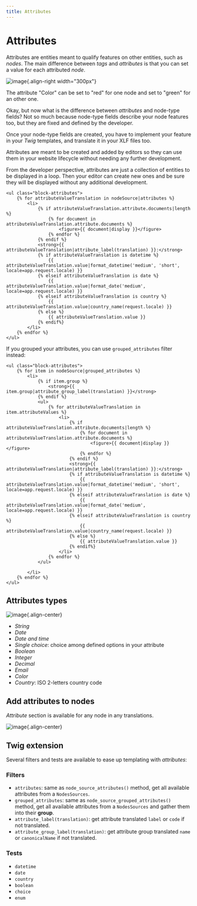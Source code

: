 ```yaml
---
title: Attributes
---
```


# Attributes

Attributes are entities meant to qualify features on other entities, such as *nodes*.
The main difference between *tags* and *attributes* is that you can set a value for each attributed *node*.

![image](./img/manage_attributes.webp){.align-right width="300px"}

The attribute "Color" can be set to "red" for one node and set to "green" for an other one.

Okay, but now what is the difference between *attributes* and node-type fields?
Not so much because node-type fields describe your node features too, but they are fixed and defined by the developer.

Once your node-type fields are created, you have to implement your feature in your *Twig* templates, and translate it in your XLF files too.

Attributes are meant to be created and added by editors so they can use them in your website lifecycle without needing any further development.

From the developer perspective, attributes are just a collection of entities to be displayed in a loop.
Then your editor can create new ones and be sure they will be displayed without any additional development.

```twig
<ul class="block-attributes">
    {% for attributeValueTranslation in nodeSource|attributes %}
        <li>
            {% if attributeValueTranslation.attribute.documents|length %}
                {% for document in attributeValueTranslation.attribute.documents %}
                    <figure>{{ document|display }}</figure>
                {% endfor %}
            {% endif %}
            <strong>{{ attributeValueTranslation|attribute_label(translation) }}:</strong>
            {% if attributeValueTranslation is datetime %}
                {{ attributeValueTranslation.value|format_datetime('medium', 'short', locale=app.request.locale) }}
            {% elseif attributeValueTranslation is date %}
                {{ attributeValueTranslation.value|format_date('medium', locale=app.request.locale) }}
            {% elseif attributeValueTranslation is country %}
                {{ attributeValueTranslation.value|country_name(request.locale) }}
            {% else %}
                {{ attributeValueTranslation.value }}
            {% endif%}
        </li>
    {% endfor %}
</ul>
```

If you grouped your attributes, you can use `grouped_attributes` filter instead:

```twig
<ul class="block-attributes">
    {% for item in nodeSource|grouped_attributes %}
        <li>
            {% if item.group %}
                <strong>{{ item.group|attribute_group_label(translation) }}</strong>
            {% endif %}
            <ul>
                {% for attributeValueTranslation in item.attributeValues %}
                    <li>
                        {% if attributeValueTranslation.attribute.documents|length %}
                            {% for document in attributeValueTranslation.attribute.documents %}
                                <figure>{{ document|display }}</figure>
                            {% endfor %}
                        {% endif %}
                        <strong>{{ attributeValueTranslation|attribute_label(translation) }}:</strong>
                        {% if attributeValueTranslation is datetime %}
                            {{ attributeValueTranslation.value|format_datetime('medium', 'short', locale=app.request.locale) }}
                        {% elseif attributeValueTranslation is date %}
                            {{ attributeValueTranslation.value|format_date('medium', locale=app.request.locale) }}
                        {% elseif attributeValueTranslation is country %}
                            {{ attributeValueTranslation.value|country_name(request.locale) }}
                        {% else %}
                            {{ attributeValueTranslation.value }}
                        {% endif%}
                    </li>
                {% endfor %}
            </ul>

        </li>
    {% endfor %}
</ul>
```

## Attributes types

![image](./img/create_attribute.webp){.align-center}

- *String*
- *Date*
- *Date and time*
- *Single choice*: choice among defined options in your attribute
- *Boolean*
- *Integer*
- *Decimal*
- *Email*
- *Color*
- *Country*: ISO 2-letters country code

## Add attributes to nodes

*Attribute* section is available for any node in any translations.

![image](./img/add_attribute.webp){.align-center}

## Twig extension

Several filters and tests are available to ease up templating with *attributes*:

### Filters

- `attributes`: same as `node_source_attributes()` method, get all available attributes from a `NodesSources`.
- `grouped_attributes`: same as `node_source_grouped_attributes()` method, get all available attributes from a `NodesSources` and gather them into their **group**.
- `attribute_label(translation)`: get attribute translated `label` or `code` if not translated.
- `attribute_group_label(translation)`: get attribute group translated `name` or `canonicalName` if not translated.

### Tests

- `datetime`
- `date`
- `country`
- `boolean`
- `choice`
- `enum`
